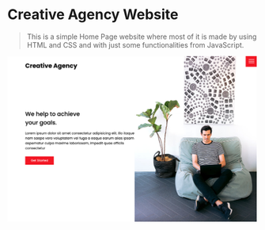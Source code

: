 # Creative Agency Website

> This is a simple Home Page website where most of it is made by using HTML and CSS and with just some functionalities from JavaScript.
>
![Creative Agency](/images/screenshot.png 'Creative Agency')
